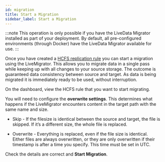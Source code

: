 ```yaml
---
id: migration
title: Start a Migration
sidebar_label: Start a Migration
---
```


:::note
This operation is only possible if you have the LiveData Migrator installed as part of your deployment.
By default, all pre-configured environments (through Docker) have the LiveData Migrator available for use.
:::

Once you have created a [HCFS replication rule](./create-rule.md#hcfs) you can start a migration using the LiveMigrator. This allows you to migrate data in a single pass while keeping up with all changes to your source storage. The outcome is guaranteed data consistency between source and target. As data is being migrated it is immediately ready to be used, without interruption.

On the dashboard, view the HCFS rule that you want to start migrating.

You will need to configure the **overwrite settings**. This determines what happens if the LiveMigrator encounters content in the target path with the same name and size.

- Skip - If the filesize is identical between the source and target, the file is skipped. If it’s a different size, the whole file is replaced.

- Overwrite - Everything is replaced, even if the file size is identical.  
  Either files are always overwritten, or they are only overwritten if their timestamp is after a time you specify. This time must be set in UTC.

Check the details are correct and **Start Migration**.

